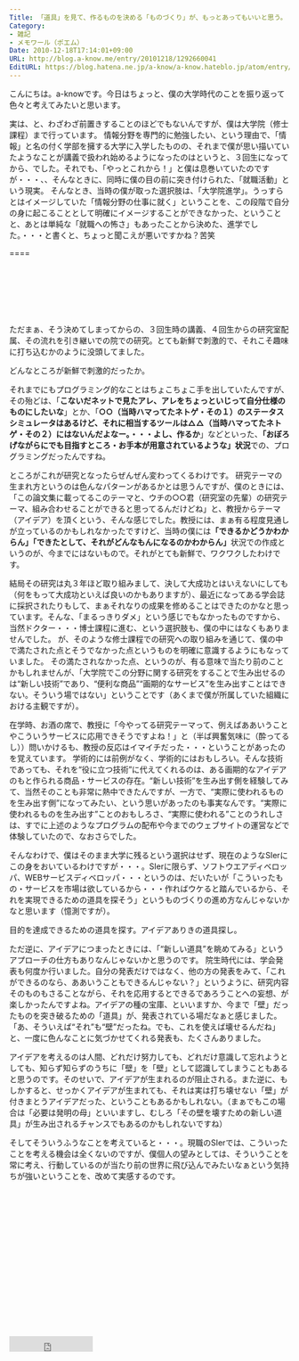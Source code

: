 ```yaml
---
Title: 「道具」を見て、作るものを決める「ものづくり」が、もっとあってもいいと思う。
Category:
- 雑記
- メモワール（ポエム）
Date: 2010-12-18T17:14:01+09:00
URL: http://blog.a-know.me/entry/20101218/1292660041
EditURL: https://blog.hatena.ne.jp/a-know/a-know.hateblo.jp/atom/entry/12921228815727979780
---
```


こんにちは。a-knowです。今日はちょっと、僕の大学時代のことを振り返って色々と考えてみたいと思います。


実は、と、わざわざ前置きすることのほどでもないんですが、僕は大学院（修士課程）まで行っています。
情報分野を専門的に勉強したい、という理由で、「情報」と名の付く学部を擁する大学に入学したものの、それまで僕が思い描いていたようなことが講義で扱われ始めるようになったのはというと、３回生になってから、でした。それでも、「やっとこれから！」と僕は息巻いていたのですが・・・、、そんなときに、同時に僕の目の前に突き付けられた、「就職活動」という現実。
そんなとき、当時の僕が取った選択肢は、「大学院進学」。うっすらとはイメージしていた「情報分野の仕事に就く」ということを、この段階で自分の身に起こることとして明確にイメージすることができなかった、ということと、あとは単純な「就職への怖さ」もあったことから決めた、進学でした。・・・と書くと、ちょっと聞こえが悪いですかね？苦笑

====

<script async src="//pagead2.googlesyndication.com/pagead/js/adsbygoogle.js"></script>
<!-- article-top -->
<ins class="adsbygoogle"
     style="display:inline-block;width:728px;height:90px"
     data-ad-client="ca-pub-3463034538369189"
     data-ad-slot="8367620130"></ins>
<script>
(adsbygoogle = window.adsbygoogle || []).push({});
</script>

ただまぁ、そう決めてしまってからの、３回生時の講義、４回生からの研究室配属、その流れを引き継いでの院での研究。とても新鮮で刺激的で、それこそ趣味に打ち込むかのように没頭してました。


どんなところが新鮮で刺激的だったか。


それまでにもプログラミング的なことはちょこちょこ手を出していたんですが、その殆どは、「<span style="font-weight:bold;">こないだネットで見たアレ、アレをちょっといじって自分仕様のものにしたいな</span>」とか、「<span style="font-weight:bold;">○○（当時ハマってたネトゲ・その１）のステータスシミュレータはあるけど、それに相当するツールは△△（当時ハマってたネトゲ・その２）にはないんだよなー。・・・よし、作るか</span>」などといった、<span style="font-weight:bold;">「おぼろげながらにでも目指すところ・お手本が用意されているような」状況</span>での、プログラミングだったんですね。

ところがこれが研究となったらぜんぜん変わってくるわけです。
研究テーマの生まれ方というのは色んなパターンがあるかとは思うんですが、僕のときには、「この論文集に載ってるこのテーマと、ウチの○○君（研究室の先輩）の研究テーマ、組み合わせることができると思ってるんだけどね」と、教授からテーマ（アイデア）を頂くという、そんな感じでした。教授には、まぁ有る程度見通しが立っているのかもしれなかったですけど、当時の僕には<span style="font-weight:bold;">「できるかどうかわからん」「できたとして、それがどんなもんになるのかわからん」</span>状況での作成というのが、今までにはないもので。それがとても新鮮で、ワクワクしたわけです。

結局その研究は丸３年ほど取り組みまして、決して大成功とはいえないにしても（何をもって大成功といえば良いのかもありますが）、最近になってある学会誌に採択されたりもして、まぁそれなりの成果を修めることはできたのかなと思っています。そんな、「まるっきりダメ」という感じでもなかったものですから、当然ドクター・・・博士課程に進む、という選択肢も、僕の中にはなくもありませんでした。
が、そのような修士課程での研究への取り組みを通じて、僕の中で満たされた点とそうでなかった点というものを明確に意識するようにもなっていました。
その満たされなかった点、というのが、有る意味で当たり前のことかもしれませんが、「大学院でこの分野に関する研究をすることで生み出せるのは“新しい技術”であり、“便利な商品”“画期的なサービス”を生み出すことはできない。そういう場ではない」ということです（あくまで僕が所属していた組織における主観ですが）。

在学時、お酒の席で、教授に「今やってる研究テーマって、例えばああいうことやこういうサービスに応用できそうですよね！」と（半ば興奮気味に（酔ってるし））問いかけるも、教授の反応はイマイチだった・・・ということがあったのを覚えています。
学術的には前例がなく、学術的にはおもしろい。そんな技術であっても、それを“役に立つ技術”に代えてくれるのは、ある画期的なアイデアのもと作られる商品・サービスの存在。“新しい技術”を生み出す側を経験してみて、当然そのことも非常に熱中できたんですが、一方で、“実際に使われるものを生み出す側”になってみたい、という思いがあったのも事実なんです。“実際に使われるものを生み出す”ことのおもしろさ、“実際に使われる”ことのうれしさは、すでに上述のようなプログラムの配布や今までのウェブサイトの運営などで体験していたので、なおさらでした。

そんなわけで、僕はそのまま大学に残るという選択はせず、現在のようなSIerにこの身をおいているわけですが・・・。SIerに限らず、ソフトウエアディベロッパ、WEBサービスディベロッパ・・・というのは、だいたいが「こういったもの・サービスを市場は欲しているから・・・作ればウケると踏んでいるから、それを実現できるための道具を探そう」というものづくりの進め方なんじゃないかなと思います（憶測ですが）。


目的を達成できるための道具を探す。アイデアありきの道具探し。


ただ逆に、アイデアにつまったときには、「“新しい道具”を眺めてみる」というアプローチの仕方もありなんじゃないかと思うのです。
院生時代には、学会発表も何度か行いました。自分の発表だけではなく、他の方の発表をみて、「これができるのなら、ああいうこともできるんじゃない？」というように、研究内容そのものもさることながら、それを応用するとできるであろうことへの妄想、が楽しかったんですよね。アイデアの種の宝庫、といいますか、今まで「壁」だったものを突き破るための「道具」が、発表されている場だなぁと感じました。「あ、そういえば“それ”も“壁”だったね。でも、これを使えば壊せるんだね」と、一度に色んなことに気づかせてくれる発表も、たくさんありました。


アイデアを考えるのは人間、どれだけ努力しても、どれだけ意識して忘れようとしても、知らず知らずのうちに「壁」を「壁」として認識してしまうこともあると思うのです。そのせいで、アイデアが生まれるのが阻止される。また逆に、もしかすると、せっかくアイデアが生まれても、それは実は打ち壊せない「壁」が付きまとうアイデアだった、ということもあるかもしれない。（まぁでもこの場合は「必要は発明の母」といいますし、むしろ「その壁を壊すための新しい道具」が生み出されるチャンスでもあるのかもしれないですね）

そしてそういうふうなことを考えていると・・・。現職のSIerでは、こういったことを考える機会は全くないのですが、僕個人の望みとしては、そういうことを常に考え、行動しているのが当たり前の世界に飛び込んでみたいなぁという気持ちが強いということを、改めて実感するのです。

<script async src="//pagead2.googlesyndication.com/pagead/js/adsbygoogle.js"></script>
<!-- article-bottom2 -->
<ins class="adsbygoogle"
     style="display:inline-block;width:300px;height:250px"
     data-ad-client="ca-pub-3463034538369189"
     data-ad-slot="5274552934"></ins>
<script>
(adsbygoogle = window.adsbygoogle || []).push({});
</script>


<iframe src="http://blog.hatena.ne.jp/a-know/a-know.hateblo.jp/subscribe/iframe" allowtransparency="true" frameborder="0" scrolling="no" width="150" height="28"></iframe>
